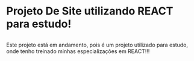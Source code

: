

# Projeto De Site utilizando REACT para estudo!

##

Este projeto está em andamento, pois é um projeto utilizado para estudo, onde tenho treinado minhas especializações em REACT!!!
